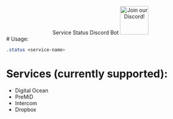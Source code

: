 <div align="center">
    Service Status Discord Bot
  <a target="_blank" href="https://discord.premid.app/" title="Join our Discord!">
<img draggable="false" src="https://discordapp.com/api/guilds/832359181196984363/widget.png?style=banner2" height="76px" draggable="false" alt="Join our Discord!">
</a>    
</div>
# Usage:

```css
.status <service-name>
```

# Services (currently supported):

-   Digital Ocean
-   PreMiD
-   Intercom
-   Dropbox
